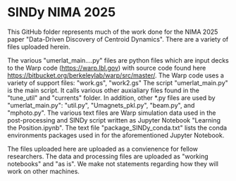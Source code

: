 # SINDy NIMA 2025
This GitHub folder represents much of the work done for the NIMA 2025 paper "Data-Driven Discovery of Centroid Dynamics". There are a variety of files uploaded herein. 

The various "umerlat_main....py" files are python files which are input decks to the Warp code (https://warp.lbl.gov) with source code found here https://bitbucket.org/berkeleylab/warp/src/master/. 
The Warp code uses a variety of support files: "work.gs", "work2.gs"
The script "umerlat_main.py" is the main script. It calls various other auxialiary files found in the "tune_util" and "currents" folder.
In addition, other *.py files are used by "umerlat_main.py": "util.py", "Umagnets_pkl.py", "beam.py", and "mphoto.py".
The various text files are Warp simulation data used in the post-processing and SINDy script written as Jupyter Notebook "Learning the Position.ipynb". 
The text file "package_SINDy_conda.txt" lists the conda environments packages used in for the aforementioned Jupyter Notebook.

The files uploaded here are uploaded as a convienence for fellow researchers. 
The data and processing files are uploaded as "working notebooks" and "as is".
We make not statements regarding how they will work on other machines.

